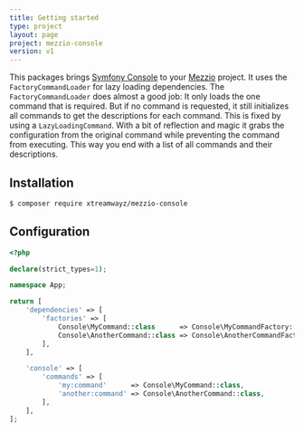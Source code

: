 ```yaml
---
title: Getting started
type: project
layout: page
project: mezzio-console
version: v1
---
```


This packages brings [Symfony Console](https://github.com/symfony/console) to your
[Mezzio](https://github.com/mezzio/mezzio) project. It uses the `FactoryCommandLoader` for lazy loading
dependencies. The `FactoryCommandLoader` does almost a good job: It only loads the one command that is
required. But if no command is requested, it still initializes all commands to get the descriptions for
each command. This is fixed by using a `LazyLoadingCommand`. With a bit of reflection and magic it grabs
the configuration from the original command while preventing the command from executing. This way you end
with a list of all commands and their descriptions.

## Installation

```bash
$ composer require xtreamwayz/mezzio-console
```

## Configuration

```php
<?php

declare(strict_types=1);

namespace App;

return [
    'dependencies' => [
        'factories' => [
            Console\MyCommand::class      => Console\MyCommandFactory::class,
            Console\AnotherCommand::class => Console\AnotherCommandFactory::class,
        ],
    ],

    'console' => [
        'commands' => [
            'my:command'      => Console\MyCommand::class,
            'another:command' => Console\AnotherCommand::class,
        ],
    ],
];
```
